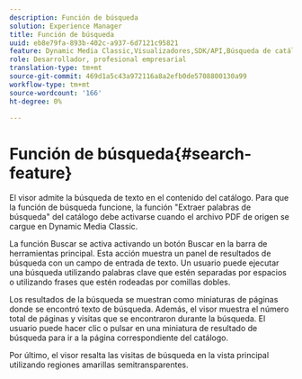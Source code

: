 ```yaml
---
description: Función de búsqueda
solution: Experience Manager
title: Función de búsqueda
uuid: eb8e79fa-893b-402c-a937-6d7121c95821
feature: Dynamic Media Classic,Visualizadores,SDK/API,Búsqueda de catálogos electrónicos
role: Desarrollador, profesional empresarial
translation-type: tm+mt
source-git-commit: 469d1a5c43a972116a8a2efb0de5708800130a99
workflow-type: tm+mt
source-wordcount: '166'
ht-degree: 0%

---
```



# Función de búsqueda{#search-feature}

El visor admite la búsqueda de texto en el contenido del catálogo. Para que la función de búsqueda funcione, la función &quot;Extraer palabras de búsqueda&quot; del catálogo debe activarse cuando el archivo PDF de origen se cargue en Dynamic Media Classic.

La función Buscar se activa activando un botón Buscar en la barra de herramientas principal. Esta acción muestra un panel de resultados de búsqueda con un campo de entrada de texto. Un usuario puede ejecutar una búsqueda utilizando palabras clave que estén separadas por espacios o utilizando frases que estén rodeadas por comillas dobles.

Los resultados de la búsqueda se muestran como miniaturas de páginas donde se encontró texto de búsqueda. Además, el visor muestra el número total de páginas y visitas que se encontraron durante la búsqueda. El usuario puede hacer clic o pulsar en una miniatura de resultado de búsqueda para ir a la página correspondiente del catálogo.

Por último, el visor resalta las visitas de búsqueda en la vista principal utilizando regiones amarillas semitransparentes.
